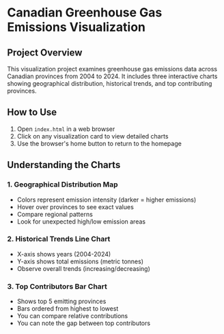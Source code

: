 # Canadian Greenhouse Gas Emissions Visualization

## Project Overview
This visualization project examines greenhouse gas emissions data across Canadian provinces from 2004 to 2024. It includes three interactive charts showing geographical distribution, historical trends, and top contributing provinces.

## How to Use
1. Open `index.html` in a web browser
2. Click on any visualization card to view detailed charts
3. Use the browser's home button to return to the homepage

## Understanding the Charts

### 1. Geographical Distribution Map
- Colors represent emission intensity (darker = higher emissions)
- Hover over provinces to see exact values
- Compare regional patterns
- Look for unexpected high/low emission areas

### 2. Historical Trends Line Chart
- X-axis shows years (2004-2024)
- Y-axis shows total emissions (metric tonnes)
- Observe overall trends (increasing/decreasing)

### 3. Top Contributors Bar Chart
- Shows top 5 emitting provinces
- Bars ordered from highest to lowest
- You can compare relative contributions
- You can note the gap between top contributors
